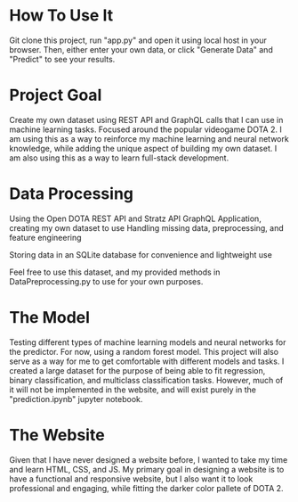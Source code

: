 # How To Use It
Git clone this project, run "app.py" and open it using local host in your browser.
Then, either enter your own data, or click "Generate Data" and "Predict" to see your results.


# Project Goal
Create my own dataset using REST API and GraphQL calls that I can use in machine learning tasks.
Focused around the popular videogame DOTA 2. 
I am using this as a way to reinforce my machine learning and neural network knowledge, while adding the unique aspect of building my own dataset. 
I am also using this as a way to learn full-stack development.

# Data Processing
Using the Open DOTA REST API and Stratz API GraphQL Application, creating my own dataset to use
Handling missing data, preprocessing, and feature engineering

Storing data in an SQLite database for convenience and lightweight use

Feel free to use this dataset, and my provided methods in DataPreprocessing.py to use for your own purposes.

# The Model
Testing different types of machine learning models and neural networks for the predictor. For now, using a random forest model.
This project will also serve as a way for me to get comfortable with different models and tasks. I created a large dataset for the purpose of being able to fit regression, binary classification, and multiclass classification tasks. However, much of it will not be implemented in the website, and will exist purely in the "prediction.ipynb" jupyter notebook.

# The Website
Given that I have never designed a website before, I wanted to take my time and learn HTML, CSS, and JS. 
My primary goal in designing a website is to have a functional and responsive website, but I also want it to look professional and engaging, while fitting the darker color pallete of DOTA 2.
